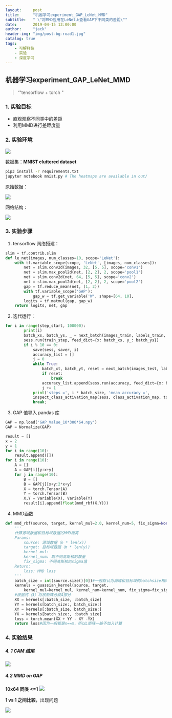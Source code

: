 ```yaml
---
layout:     post
title:      "机器学习experiment_GAP_LeNet_MMD"
subtitle:   " \"将MMD应用在LeNet上查看GAP下不同类的差距\""
date:       2019-04-15 13:00:00
author:     "jack"
header-img: "img/post-bg-road1.jpg"
catalog: true
tags:
    - 可解释性
    - 实验
    - 深度学习
---
```


## 机器学习experiment_GAP_LeNet_MMD

> ‘"tensorflow + torch "

### 1. 实验目标

+ 直观观察不同类中的差距
+ 利用MMD进行差距度量

### 2. 实验环境

![](http://jackyanghc-picture.oss-cn-beijing.aliyuncs.com/007bgNxTly1g24q5lwy4hj31ps03mdh6.jpg%29)

数据集：**MNIST cluttered dataset**

```bash
pip3 install -r requirements.txt
jupyter notebook mnist.py # The heatmaps are available in out/
```

原始数据：

![](http://jackyanghc-picture.oss-cn-beijing.aliyuncs.com/007bgNxTly1g24mpyphhnj30zk07ot92.jpg%29)

网络结构：

![](http://jackyanghc-picture.oss-cn-beijing.aliyuncs.com/007bgNxTly1g24msfulnfj317w0ah0vq.jpg%29)

### 3. 实验步骤

1. tensorflow 网络搭建：

```python
slim = tf.contrib.slim
def le_net(images, num_classes=10, scope='LeNet'):
    with tf.variable_scope(scope, 'LeNet', [images, num_classes]):
        net = slim.conv2d(images, 32, [5, 5], scope='conv1')
        net = slim.max_pool2d(net, [2, 2], 2, scope='pool1')
        net = slim.conv2d(net, 64, [5, 5], scope='conv2')
        net = slim.max_pool2d(net, [2, 2], 2, scope='pool2')
        gap = tf.reduce_mean(net, (1, 2))
        with tf.variable_scope('GAP'):
            gap_w = tf.get_variable('W', shape=[64, 10],                                                         initializer=tf.random_normal_initializer(0., 0.01))
        logits = tf.matmul(gap, gap_w)
    return logits, net, gap
```

2. 迭代运行：

```python
for i in range(step_start, 100000):
        print(i)
        batch_xs, batch_ys, _ = next_batch(images_train, labels_train, i, batch_size)
        sess.run(train_step, feed_dict={x: batch_xs, y_: batch_ys})
        if i % 10 == 0:
            save(sess, saver, i)
            accuracy_list = []
            j = 0
            while True:
                batch_xt, batch_yt, reset = next_batch(images_test, labels_test, j, b                                atch_size, debug=False)
                if reset:
                    break
                accuracy_list.append(sess.run(accuracy, feed_dict={x: batch_xt, y_:                                              batch_yt}))
                j += 1
            print('steps =', i * batch_size, 'mean accuracy =',                                                                           np.mean(accuracy_list))
            inspect_class_activation_map(sess, class_activation_map, top_conv,                                         images_test,labels_test, i, 50, x, y_, y)
            break;
```

3. GAP 值导入 pandas 库

```python
GAP = np.load('GAP_Value_10*300*64.npy')
GAP = Normalize(GAP)

result = []
x = 2
y = 1
for i in range(10):
    result.append([])
for i in range(10):
    A = []
    A = GAP[i][y:x+y]
    for j in range(10):
        B = []
        B = GAP[j][x+y:2*x+y]
        X = torch.Tensor(A)
        Y = torch.Tensor(B)
        X,Y = Variable(X), Variable(Y)
        result[i].append(float(mmd_rbf(X,Y)))
```

4. MMD函数

```python
def mmd_rbf(source, target, kernel_mul=2.0, kernel_num=5, fix_sigma=None):
    '''
    计算源域数据和目标域数据的MMD距离
    Params: 
	    source: 源域数据（n * len(x))
	    target: 目标域数据（m * len(y))
	    kernel_mul: 
	    kernel_num: 取不同高斯核的数量
	    fix_sigma: 不同高斯核的sigma值
	Return:
		loss: MMD loss
    '''
    batch_size = int(source.size()[0])#一般默认为源域和目标域的batchsize相同
    kernels = guassian_kernel(source, target,
        kernel_mul=kernel_mul, kernel_num=kernel_num, fix_sigma=fix_sigma)
    #根据式（3）将核矩阵分成4部分
    XX = kernels[:batch_size, :batch_size]
    YY = kernels[batch_size:, batch_size:]
    XY = kernels[:batch_size, batch_size:]
    YX = kernels[batch_size:, :batch_size]
    loss = torch.mean(XX + YY - XY -YX)
    return loss#因为一般都是n==m，所以L矩阵一般不加入计算
```

### 4. 实验结果

##### 4. 1 CAM 结果

![](http://jackyanghc-picture.oss-cn-beijing.aliyuncs.com/007bgNxTly1g24jkz7efzj318r07b0uj.jpg%29)

##### 4.2 MMD on GAP

**10x64  同类 <=1**
![](http://jackyanghc-picture.oss-cn-beijing.aliyuncs.com/007bgNxTly1g24maydi0tj312b0fv76z.jpg%29)

**1 vs 1 之间比较**，出现问题

![](http://jackyanghc-picture.oss-cn-beijing.aliyuncs.com/007bgNxTly1g24qf4y9xvj30on0gq75u.jpg%29)